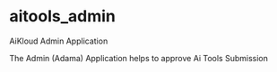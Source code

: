 # aitools_admin
AiKloud Admin Application

The Admin (Adama) Application helps to approve Ai Tools Submission
